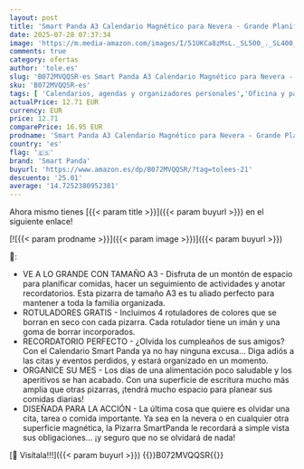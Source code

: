 ```yaml
---
layout: post
title: 'Smart Panda A3 Calendario Magnético para Nevera - Grande Planificador de Menú  Recordatorio  Lista de la Compra - Pizarra Magnética con 4 Rotuladores de Color - Mensual - En Español'
date: 2025-07-28 07:37:34
image: 'https://m.media-amazon.com/images/I/51UKCa8zMsL._SL500_._SL400_.jpg'
comments: true
category: ofertas
author: 'tole.es'
slug: 'B072MVQQSR-es Smart Panda A3 Calendario Magnético para Nevera - Grande...'
sku: 'B072MVQQSR-es'
tags: [ 'Calendarios, agendas y organizadores personales','Oficina y papelería','Tableros de planificación','rotuladores','smart panda','🇪🇸', ]
actualPrice: 12.71 EUR
currency: EUR
price: 12.71
comparePrice: 16.95 EUR
prodname: 'Smart Panda A3 Calendario Magnético para Nevera - Grande Planificador de Menú  Recordatorio  Lista de la Compra - Pizarra Magnética con 4 Rotuladores de Color - Mensual - En Español'
country: 'es'
flag: '🇪🇸'
brand: 'Smart Panda'
buyurl: 'https://www.amazon.es/dp/B072MVQQSR/?tag=tolees-21'
descuento: '25.01'
average: '14.7252380952381'
---
```


Ahora mismo tienes [{{< param title >}}]({{< param buyurl >}}) en el siguiente enlace!

[![{{< param prodname >}}]({{< param image >}})]({{< param buyurl >}})

🔎:

- VE A LO GRANDE CON TAMAÑO A3 - Disfruta de un montón de espacio para planificar comidas, hacer un seguimiento de actividades y anotar recordatorios. Esta pizarra de tamaño A3 es tu aliado perfecto para mantener a toda la familia organizada.
- ROTULADORES GRATIS - Incluimos 4 rotuladores de colores que se borran en seco con cada pizarra. Cada rotulador tiene un imán y una goma de borrar incorporados.
- RECORDATORIO PERFECTO - ¿Olvida los cumpleaños de sus amigos? Con el Calendario Smart Panda ya no hay ninguna excusa... Diga adiós a las citas y eventos perdidos, y estará organizado en un momento.
- ORGANICE SU MES - Los días de una alimentación poco saludable y los aperitivos se han acabado. Con una superficie de escritura mucho más amplia que otras pizarras, ¡tendrá mucho espacio para planear sus comidas diarias!
- DISEÑADA PARA LA ACCIÓN - La última cosa que quiere es olvidar una cita, tarea o comida importante. Ya sea en la nevera o en cualquier otra superficie magnética, la Pizarra SmartPanda le recordará a simple vista sus obligaciones... ¡y seguro que no se olvidará de nada!

[🛒 Visítala!!!]({{< param buyurl >}})
{{<world>}}B072MVQQSR{{</world>}}
